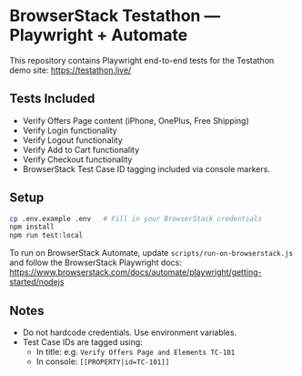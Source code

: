
# BrowserStack Testathon — Playwright + Automate

This repository contains Playwright end-to-end tests for the Testathon demo site: https://testathon.live/

## Tests Included
- Verify Offers Page content (iPhone, OnePlus, Free Shipping)
- Verify Login functionality
- Verify Logout functionality
- Verify Add to Cart functionality
- Verify Checkout functionality
- BrowserStack Test Case ID tagging included via console markers.

## Setup

```bash
cp .env.example .env   # Fill in your BrowserStack credentials
npm install
npm run test:local
```

To run on BrowserStack Automate, update `scripts/run-on-browserstack.js` and follow the BrowserStack Playwright docs:
https://www.browserstack.com/docs/automate/playwright/getting-started/nodejs

## Notes
- Do not hardcode credentials. Use environment variables.
- Test Case IDs are tagged using:
  - In title: e.g. `Verify Offers Page and Elements TC-101`
  - In console: `[[PROPERTY|id=TC-101]]`
